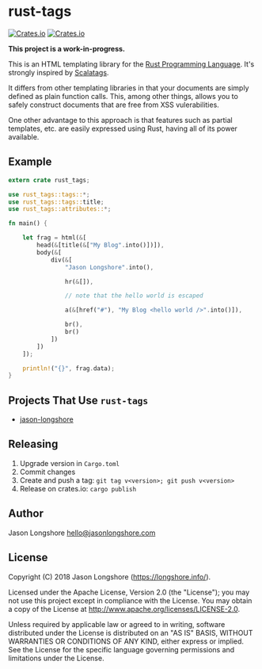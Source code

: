 # rust-tags

[![Crates.io](https://img.shields.io/crates/v/rust-tags.svg?style=flat-square)](https://crates.io/crates/rust-tags)
[![Crates.io](https://img.shields.io/crates/d/rust-tags.svg?style=flat-square)](https://crates.io/crates/rust-tags)

**This project is a work-in-progress.**

This is an HTML templating library for the [Rust Programming Language](https://www.rust-lang.org/en-US/). It's strongly inspired by [Scalatags](https://github.com/lihaoyi/scalatags/).

It differs from other templating libraries in that your documents are simply defined as plain function calls. This, among other things, allows you to safely construct documents that are free from XSS vulerabilities.

One other advantage to this approach is that features such as partial templates, etc. are easily expressed using Rust, having all of its power available.

## Example

```rust
extern crate rust_tags;

use rust_tags::tags::*;
use rust_tags::tags::title;
use rust_tags::attributes::*;

fn main() {

    let frag = html(&[
        head(&[title(&["My Blog".into()])]),
        body(&[
            div(&[
                "Jason Longshore".into(),

                hr(&[]),

                // note that the hello world is escaped

                a(&[href("#"), "My Blog <hello world />".into()]),

                br(),
                br()
            ])
        ])
    ]);

    println!("{}", frag.data);
}
```

## Projects That Use `rust-tags`

* [jason-longshore](https://github.com/longshorej/jason-longshore)

## Releasing

1) Upgrade version in `Cargo.toml`
2) Commit changes
3) Create and push a tag: ```git tag v<version>; git push v<version>```
4) Release on crates.io: ```cargo publish```

## Author

Jason Longshore <hello@jasonlongshore.com>

## License

Copyright (C) 2018 Jason Longshore (https://longshore.info/).

Licensed under the Apache License, Version 2.0 (the "License"); you may not use this project except in compliance with the License. You may obtain a copy of the License at http://www.apache.org/licenses/LICENSE-2.0.

Unless required by applicable law or agreed to in writing, software distributed under the License is distributed on an "AS IS" BASIS, WITHOUT WARRANTIES OR CONDITIONS OF ANY KIND, either express or implied. See the License for the specific language governing permissions and limitations under the License.
